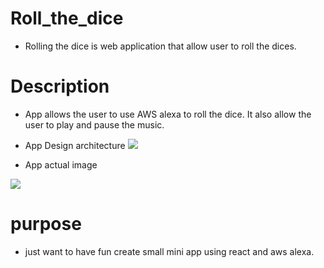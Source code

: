 # Roll_the_dice

  - Rolling the dice is web application that allow user to roll the dices.  
# Description

  - App allows the user to use AWS alexa to roll the dice. It also allow the user to play and pause the music.

  - App Design architecture
    <img src="https://user-images.githubusercontent.com/33853565/103020596-b26cbd80-4516-11eb-8b57-f2abf3074cd7.jpg" />

  - App actual image
  
  <img src="https://user-images.githubusercontent.com/33853565/101845591-0e017900-3b1d-11eb-9988-959767d98313.png" />
  
# purpose

 - just want to have fun create small mini app using react and aws alexa.



 
